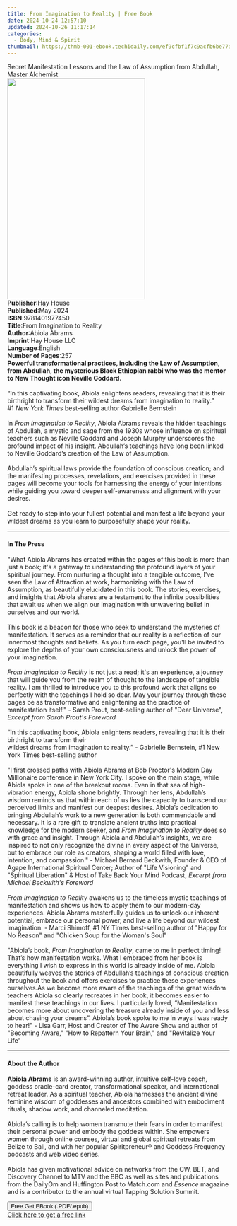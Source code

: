 ```yaml
---
title: From Imagination to Reality | Free Book
date: 2024-10-24 12:57:10
updated: 2024-10-26 11:17:14
categories:
  - Body, Mind & Spirit
thumbnail: https://thmb-001-ebook.techidaily.com/ef9cfbf1f7c9acfb6be77a50001f0cf66c14614bacc3ad001c826f8982524991.jpg
---
```

<main id="book-container">
  <div class="flex flex-col">
    <div class="book-brief flex-1 py-6 px-4 sm:p-6 md:py-10 md:px-8">
      <!-- brief-->
      <div class="book-brief-main">
        Secret Manifestation Lessons and the Law of Assumption from Abdullah,
        Master Alchemist
      </div>
    </div>
    <div
      class="book-meta-info flex-1 grid gap-4 col-start-1 col-end-3 row-start-1 sm:mb-6 sm:grid-cols-4 lg:gap-6 lg:col-start-2 lg:row-end-6 lg:row-span-6 lg:mb-0"
    >
      <div
        class="book-meta-info-left place-content-center mt-4 p-4 text-sm leading-6 col-start-2 col-span-2 dark:text-slate-400"
      >
        <img
          class="w-full h-500 object-cover rounded-lg sm:h-255 sm:col-span-2 lg:col-span-full"
          src="https://img-001-ebook.techidaily.com/b0af66bec090566398fd7a6a0584c71826e43d3b391147461b28d96013ff2e75.jpg"
          alt=""
          width="312"
          height="500"
        />
      </div>
      <div
        class="book-meta-info-right mt-2 col-start-1 row-start-2 col-span-3 self-center"
      >
        <!-- meta data  -->
        <div class="flex flex-col px-4 md:px-8">
          <div class="flex-1">
            <strong>Publisher</strong>:<span class="px-2">Hay House</span>
          </div>
          <div class="flex-1">
            <strong>Published</strong>:<span class="px-2">May 2024</span>
          </div>
          <div class="flex-1">
            <strong>ISBN</strong>:<span class="px-2">9781401977450</span>
          </div>
          <div class="flex-1">
            <strong>Title</strong>:<span class="px-2"
              >From Imagination to Reality</span
            >
          </div>
          <div class="flex-1">
            <strong>Author</strong>:<span class="px-2">Abiola Abrams</span>
          </div>
          <div class="flex-1">
            <strong>Imprint</strong>:<span class="px-2">Hay House LLC</span>
          </div>
          <div class="flex-1">
            <strong>Language</strong>:<span class="px-2">English</span>
          </div>
          <div class="flex-1">
            <strong>Number of Pages</strong>:<span class="px-2">257</span>
          </div>
        </div>
      </div>
    </div>
    <div class="book-description flex-1 py-6 px-4 sm:p-6 md:py-10 md:px-8">
      <div class="book-description-main">
        <div accordion-content="" id="description">
          <b
            >Powerful transformational practices, including the Law of
            Assumption, from Abdullah, the mysterious Black Ethiopian rabbi who
            was the mentor to New Thought icon Neville Goddard.</b
          ><br /><br />“In this captivating book, Abiola enlightens readers,
          revealing that it is their birthright to transform their wildest
          dreams from imagination to reality.”<br />#1
          <i>New York Times</i> best-selling author Gabrielle Bernstein<br /><br />In
          <i>From Imagination to Reality</i>, Abiola Abrams reveals the hidden
          teachings of Abdullah, a mystic and sage from the 1930s whose
          influence on spiritual teachers such as Neville Goddard and Joseph
          Murphy underscores the profound impact of his insight. Abdullah’s
          teachings have long been linked to Neville Goddard’s creation of the
          Law of Assumption.<br /><br />Abdullah’s spiritual laws provide the
          foundation of conscious creation; and the manifesting processes,
          revelations, and exercises provided in these pages will become your
          tools for harnessing the energy of your intentions while guiding you
          toward deeper self-awareness and alignment with your desires.<br /><br />Get
          ready to step into your fullest potential and manifest a life beyond
          your wildest dreams as you learn to purposefully shape your reality.
        </div>
        <div class="accordion-fader"></div>
      </div>
    </div>
    <div class="book-excerpts flex-1 py-6 px-4 sm:p-6 md:py-10 md:px-8">
      <!-- excerpts-->
      <div class="book-excerpts-main">
        <hr />
        <h4 class="placeholder placeholder-heading">
          <span>In The Press</span>
        </h4>
        <p>
          "What Abiola Abrams has created within the pages of this book is more
          than just a book; it's a gateway to understanding the profound layers
          of your spiritual journey. From nurturing a thought into a tangible
          outcome, I've seen the Law of Attraction at work, harmonizing with the
          Law of Assumption, as beautifully elucidated in this book. The
          stories, exercises, and insights that Abiola shares are a testament to
          the infinite possibilities that await us when we align our imagination
          with unwavering belief in ourselves and our world.<br /><br />
          This book is a beacon for those who seek to understand the mysteries
          of manifestation. It serves as a reminder that our reality is a
          reflection of our innermost thoughts and beliefs. As you turn each
          page, you'll be invited to explore the depths of your own
          consciousness and unlock the power of your imagination.<br /><br />
          <i>From Imagination to Reality </i>is not just a read; it's an
          experience, a journey that will guide you from the realm of thought to
          the landscape of tangible reality. I am thrilled to introduce you to
          this profound work that aligns so perfectly with the teachings I hold
          so dear. May your journey through these pages be as transformative and
          enlightening as the practice of manifestation itself." - Sarah Prout,
          best-selling author of "Dear Universe",
          <i>Excerpt from Sarah Prout's Foreword</i><br /><br />“In this
          captivating book, Abiola enlightens readers, revealing that it is
          their birthright to transform their<br />
          wildest dreams from imagination to reality.” - Gabrielle Bernstein, #1
          New York Times best-selling author<br /><br />"I first crossed paths
          with Abiola Abrams at Bob Proctor's Modern Day Millionaire conference
          in New York City. I spoke on the main stage, while Abiola spoke in one
          of the breakout rooms. Even in that sea of high-vibration energy,
          Abiola shone brightly. Through her lens, Abdullah’s wisdom reminds us
          that within each of us lies the capacity to transcend our perceived
          limits and manifest our deepest desires. Abiola’s dedication to
          bringing Abdullah’s work to a new generation is both commendable and
          necessary. It is a rare gift to translate ancient truths into
          practical knowledge for the modern seeker, and
          <i>From Imagination to Reality </i>does so with grace and insight.
          Through Abiola and Abdullah’s insights, we are inspired to not only
          recognize the divine in every aspect of the Universe, but to embrace
          our role as creators, shaping a world filled with love, intention, and
          compassion." - Michael Bernard Beckwith, Founder &amp; CEO of Agape
          International Spiritual Center; Author of "Life Visioning" and
          "Spiritual Liberation" &amp; Host of Take Back Your Mind Podcast,
          <i>Excerpt from Michael Beckwith's Foreword</i><br /><br /><i
            >From Imagination to Reality</i
          >
          awakens us to the timeless mystic teachings of manifestation and shows
          us how to apply them to our modern-day experiences. Abiola Abrams
          masterfully guides us to unlock our inherent potential, embrace our
          personal power, and live a life beyond our wildest imagination. -
          Marci Shimoff, #1 NY Times best-selling author of "Happy for No
          Reason" and "Chicken Soup for the Woman's Soul"<br /><br />"Abiola’s
          book, <i>From Imagination to Reality</i>, came to me in perfect
          timing! That’s how manifestation works. What I embraced from her book
          is everything I wish to express in this world is already inside of me.
          Abiola beautifully weaves the stories of Abdullah’s teachings of
          conscious creation throughout the book and offers exercises to
          practice these experiences ourselves.As we become more aware of the
          teachings of the great wisdom teachers Abiola so clearly recreates in
          her book, it becomes easier to manifest these teachings in our lives.
          I particularly loved, “Manifestation becomes more about uncovering the
          treasure already inside of you and less about chasing your dreams”.
          Abiola’s book spoke to me in ways I was ready to hear!" - Lisa Garr,
          Host and Creator of The Aware Show and author of "Becoming Aware,"
          "How to Repattern Your Brain," and "Revitalize Your Life"
        </p>
      </div>
    </div>
    <div class="book-about-author flex-1 py-6 px-4 sm:p-6 md:py-10 md:px-8">
      <!-- about author-->
      <div class="book-main-author-main">
        <hr />
        <h4 class="placeholder placeholder-heading">
          <span>About the Author</span>
        </h4>
        <p>
          <b>Abiola Abrams</b> is an award-winning author, intuitive self-love
          coach, goddess oracle-card creator, transformational speaker, and
          international retreat leader. As a spiritual teacher, Abiola harnesses
          the ancient divine feminine wisdom of goddesses and ancestors combined
          with embodiment rituals, shadow work, and channeled meditation.<br /><br />Abiola’s
          calling is to help women transmute their fears in order to manifest
          their personal power and embody the goddess within. She empowers women
          through online courses, virtual and global spiritual retreats from
          Belize to Bali, and with her popular Spiritpreneur® and Goddess
          Frequency podcasts and web video series.<br /><br />Abiola has given
          motivational advice on networks from the CW, BET, and Discovery
          Channel to MTV and the BBC as well as sites and publications from the
          DailyOm and Huffington Post to Match.com and <i>Essence</i> magazine
          and is a contributor to the annual virtual Tapping Solution Summit.
        </p>
      </div>
    </div>
    <div class="book-free-get flex-1 py-6 px-4 sm:p-6 md:py-10 md:px-8">
      <button
        id="btn-free-get"
        class="bg-blue-500 hover:bg-blue-700 text-white font-bold py-2 px-4 rounded"
      >
        Free Get EBook (.PDF/.epub)
      </button>
      <div id="countdown-display" class="px-2 text-lg mt-2"></div>
      <a
        id="free-link"
        class="hidden bg-blue-500 hover:bg-blue-700 text-white font-bold py-2 px-4 rounded"
        href="https://www.ebooks.com/en-us/book/211083630/from-imagination-to-reality/abiola-abrams/"
        target="_blank"
        >Click here to get a free link</a
      >
    </div>
    <script>
      let countdownTime = 0;
      let countdownInterval = null;
      document
        .getElementById('btn-free-get')
        .addEventListener('click', startCountdown);
      function startCountdown() {
        countdownTime = new Date().getTime() + 60000 * 3;
        countdownInterval = setInterval(updateCountdown, 1000);
        document.getElementById('btn-free-get').disabled = true;
        document
          .getElementById('btn-free-get')
          .classList.add('bg-gray-500', 'cursor-not-allowed');
      }
      function updateCountdown() {
        let currentTime = new Date().getTime();
        let timeLeft = countdownTime - currentTime;
        let secondsLeft = Math.floor(timeLeft / 1000);
        document.getElementById('countdown-display').innerHTML =
          `Remaining time: ${secondsLeft} seconds.`;
        if (secondsLeft <= 0) {
          clearInterval(countdownInterval);
          document.getElementById('btn-free-get').classList.add('hidden');
          document.getElementById('free-link').classList.remove('hidden');
          document.getElementById('countdown-display').innerHTML = '';
        }
      }
    </script>
  </div>
</main>
